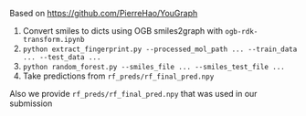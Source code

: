 Based on https://github.com/PierreHao/YouGraph

1. Convert smiles to dicts using OGB smiles2graph with `ogb-rdk-transform.ipynb`
2. `python extract_fingerprint.py --processed_mol_path ... --train_data ... --test_data ...`
3. `python random_forest.py --smiles_file ... --smiles_test_file ...`
4. Take predictions from `rf_preds/rf_final_pred.npy`

Also we provide `rf_preds/rf_final_pred.npy` that was used in our submission